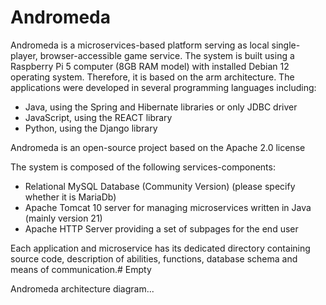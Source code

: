 # Andromeda

Andromeda is a microservices-based platform serving as local single-player, browser-accessible game service. The system is built using a Raspberry Pi 5 computer (8GB RAM model) with installed Debian 12 operating system. Therefore, it is based on the arm architecture. The applications were developed in several programming languages including:

-   Java, using the Spring and Hibernate libraries or only JDBC driver
-   JavaScript, using the REACT library
-  Python, using the Django library

Andromeda is an open-source project based on the Apache 2.0 license

The system is composed of the following services-components:

-    Relational MySQL Database (Community Version) (please specify whether it is MariaDb)
-    Apache Tomcat 10 server for managing microservices written in Java (mainly version 21)
-    Apache HTTP Server providing a set of subpages for the end user

Each application and microservice has its dedicated directory containing source code, description of abilities, functions, database schema and means of communication.# Empty

Andromeda architecture diagram...
